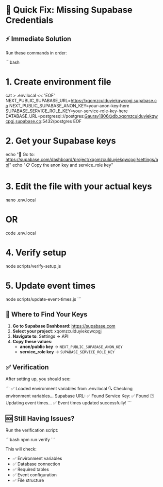 # 🚨 Quick Fix: Missing Supabase Credentials

## ⚡ Immediate Solution

Run these commands in order:

\`\`\`bash
# 1. Create environment file
cat > .env.local << 'EOF'
NEXT_PUBLIC_SUPABASE_URL=https://xqomzculduyiekqwcpgj.supabase.co
NEXT_PUBLIC_SUPABASE_ANON_KEY=your-anon-key-here
SUPABASE_SERVICE_ROLE_KEY=your-service-role-key-here
DATABASE_URL=postgresql://postgres:Gaurav1806@db.xqomzculduyiekqwcpgj.supabase.co:5432/postgres
EOF

# 2. Get your Supabase keys
echo "🔑 Go to: https://supabase.com/dashboard/project/xqomzculduyiekqwcpgj/settings/api"
echo "📋 Copy the anon key and service_role key"

# 3. Edit the file with your actual keys
nano .env.local
# OR
code .env.local

# 4. Verify setup
node scripts/verify-setup.js

# 5. Update event times
node scripts/update-event-times.js
\`\`\`

## 🔑 Where to Find Your Keys

1. **Go to Supabase Dashboard**: https://supabase.com
2. **Select your project**: xqomzculduyiekqwcpgj
3. **Navigate to**: Settings → API
4. **Copy these values**:
   - **anon/public key** → `NEXT_PUBLIC_SUPABASE_ANON_KEY`
   - **service_role key** → `SUPABASE_SERVICE_ROLE_KEY`

## ✅ Verification

After setting up, you should see:

\`\`\`
✅ Loaded environment variables from .env.local
🔍 Checking environment variables...
Supabase URL: ✅ Found
Service Key: ✅ Found
🕐 Updating event times...
✅ Event times updated successfully!
\`\`\`

## 🆘 Still Having Issues?

Run the verification script:

\`\`\`bash
npm run verify
\`\`\`

This will check:
- ✅ Environment variables
- ✅ Database connection  
- ✅ Required tables
- ✅ Event configuration
- ✅ File structure
